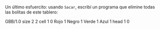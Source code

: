 Un último esfuercito: usando `Sacar`, escribí un programa que elimine todas las bolitas de este tablero:

<gs-board> GBB/1.0 size 2 2 cell 1 0 Rojo 1 Negro 1 Verde 1 Azul 1 head 1 0 </gs-board>
